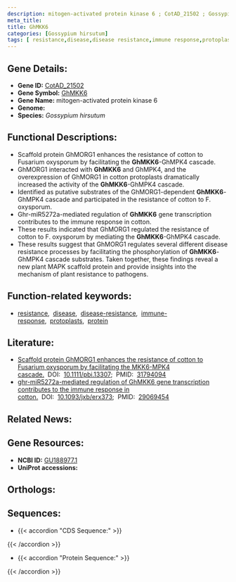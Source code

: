 ```yaml
---
description: mitogen-activated protein kinase 6 ; CotAD_21502 ; Gossypium hirsutum
meta_title:
title: GhMKK6
categories: [Gossypium hirsutum]
tags: [ resistance,disease,disease resistance,immune response,protoplasts,protein ]
---
```


## Gene Details:
- **Gene ID:** [CotAD_21502]()
- **Gene Symbol:** <u>GhMKK6</u>
- **Gene Name:** mitogen-activated protein kinase 6
- **Genome:** []()
- **Species:** *Gossypium hirsutum*

## Functional Descriptions:
   - Scaffold protein GhMORG1 enhances the resistance of cotton to Fusarium oxysporum by facilitating the **GhMKK6**-GhMPK4 cascade.
   - GhMORG1 interacted with **GhMKK6** and GhMPK4, and the overexpression of GhMORG1 in cotton protoplasts dramatically increased the activity of the **GhMKK6**-GhMPK4 cascade.
   - Identified as putative substrates of the GhMORG1-dependent **GhMKK6**-GhMPK4 cascade and participated in the resistance of cotton to F. oxysporum.
   - Ghr-miR5272a-mediated regulation of **GhMKK6** gene transcription contributes to the immune response in cotton.
   - These results indicated that GhMORG1 regulated the resistance of cotton to F. oxysporum by mediating the **GhMKK6**-GhMPK4 cascade.
   - These results suggest that GhMORG1 regulates several different disease resistance processes by facilitating the phosphorylation of **GhMKK6**-GhMPK4 cascade substrates. Taken together, these findings reveal a new plant MAPK scaffold protein and provide insights into the mechanism of plant resistance to pathogens.

## Function-related keywords:
   - [resistance](/tags/resistance/),&nbsp;&nbsp;[disease](/tags/disease/),&nbsp;&nbsp;[disease-resistance](/tags/disease-resistance/),&nbsp;&nbsp;[immune-response](/tags/immune-response/),&nbsp;&nbsp;[protoplasts](/tags/protoplasts/),&nbsp;&nbsp;[protein](/tags/protein/)

## Literature:
   - [Scaffold protein GhMORG1 enhances the resistance of cotton to Fusarium oxysporum by facilitating the MKK6-MPK4 cascade.](https://doi.org/10.1111/pbi.13307)&nbsp;&nbsp;DOI:&nbsp;&nbsp;[10.1111/pbi.13307](https://doi.org/10.1111/pbi.13307);&nbsp;&nbsp;PMID:&nbsp;&nbsp;[31794094](https://pubmed.ncbi.nlm.nih.gov/31794094/)
   - [ghr-miR5272a-mediated regulation of GhMKK6 gene transcription contributes to the immune response in cotton.](https://doi.org/10.1093/jxb/erx373)&nbsp;&nbsp;DOI:&nbsp;&nbsp;[10.1093/jxb/erx373](https://doi.org/10.1093/jxb/erx373);&nbsp;&nbsp;PMID:&nbsp;&nbsp;[29069454](https://pubmed.ncbi.nlm.nih.gov/29069454/)

## Related News:

## Gene Resources:
- **NCBI ID:**  [GU188977.1](https://www.ncbi.nlm.nih.gov/gene/?term=GU188977.1)
- **UniProt accessions:**  [](https://www.uniprot.org/uniprotkb//entry)

## Orthologs:

## Sequences:
- {{< accordion "CDS Sequence:" >}}

{{< /accordion >}}
- {{< accordion "Protein Sequence:" >}}

{{< /accordion >}}
